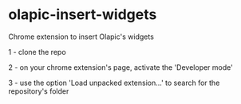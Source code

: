 olapic-insert-widgets
=====================

Chrome extension to insert Olapic's widgets

1 - clone the repo

2 - on your chrome extension's page, activate the 'Developer mode'

3 - use the option 'Load unpacked extension...' to search for the repository's folder

